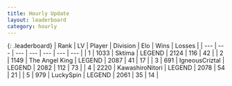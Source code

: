 ```yaml
---
title: Hourly Update
layout: leaderboard
category: hourly
---
```


{: .leaderboard}
| Rank | LV | Player | Division | Elo | Wins | Losses |
| --- | --- | --- | --- | --- | --- | --- |
| <span data-change="0">1</span> | 1033 | <span title="ID: 353063">Sktima</span> | LEGEND | <span data-change="15">2124</span> | <span data-change="2">116</span> | <span data-change="0">42</span> |
| <span data-change="0">2</span> | 1149 | <span title="ID: 547162">The Angel King</span> | LEGEND | <span data-change="0">2087</span> | <span data-change="0">41</span> | <span data-change="0">17</span> |
| <span data-change="0">3</span> | 691 | <span title="ID: 69018">IgneousCriztal</span> | LEGEND | <span data-change="-4">2082</span> | <span data-change="1">112</span> | <span data-change="1">73</span> |
| <span data-change="1">4</span> | 2220 | <span title="ID: 164871">KawashiroNitori</span> | LEGEND | <span data-change="18">2078</span> | <span data-change="3">54</span> | <span data-change="0">21</span> |
| <span data-change="-1">5</span> | 979 | <span title="ID: 498412">LuckySpin</span> | LEGEND | <span data-change="0">2061</span> | <span data-change="0">35</span> | <span data-change="0">14</span> |